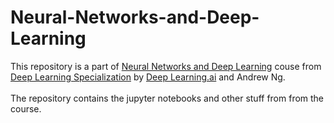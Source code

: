 # Neural-Networks-and-Deep-Learning

This repository is a part of [Neural Networks and Deep Learning](https://www.coursera.org/learn/neural-networks-deep-learning/) couse from [Deep Learning Specialization](https://www.coursera.org/specializations/deep-learning) by [Deep Learning.ai](https://www.deeplearning.ai/) and Andrew Ng.<br>
<br>
The repository contains the jupyter notebooks and other stuff from from the course.
